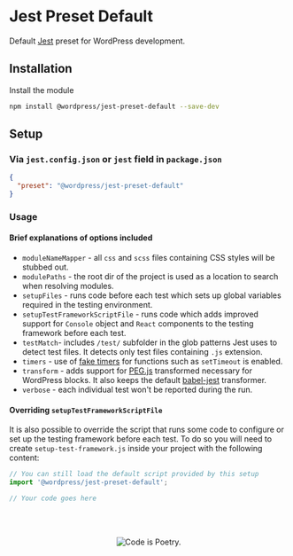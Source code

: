 # Jest Preset Default

Default [Jest](https://jestjs.io/) preset for WordPress development.

## Installation

Install the module

```bash
npm install @wordpress/jest-preset-default --save-dev
```

## Setup

### Via `jest.config.json` or `jest` field in `package.json`

```json
{
  "preset": "@wordpress/jest-preset-default"
}
```

### Usage

#### Brief explanations of options included

* `moduleNameMapper` - all `css` and `scss` files containing CSS styles will be stubbed out.
* `modulePaths` - the root dir of the project is used as a location to search when resolving modules.
* `setupFiles` - runs code before each test which sets up global variables required in the testing environment.
* `setupTestFrameworkScriptFile` - runs code which adds improved support for `Console` object and `React` components to the testing framework before each test.
* `testMatch`- includes `/test/` subfolder in the glob patterns Jest uses to detect test files. It detects only test files containing `.js` extension.
* `timers` - use of [fake timers](https://jestjs.io/docs/en/timer-mocks.html) for functions such as `setTimeout` is enabled.
* `transform` - adds support for [PEG.js]( https://github.com/pegjs/pegjs#javascript-api) transformed necessary for WordPress blocks. It also keeps the default [babel-jest](https://github.com/facebook/jest/tree/master/packages/babel-jest) transformer.
* `verbose` - each individual test won't be reported during the run.

#### Overriding `setupTestFrameworkScriptFile`

It is also possible to override the script that runs some code to configure or set up the testing framework before each test. To do so you will need to create `setup-test-framework.js` inside your project with the following content:

```js
// You can still load the default script provided by this setup
import '@wordpress/jest-preset-default';

// Your code goes here
```

<br/><br/><p align="center"><img src="https://s.w.org/style/images/codeispoetry.png?1" alt="Code is Poetry." /></p>
